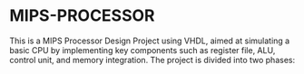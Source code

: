 # MIPS-PROCESSOR
This is a MIPS Processor Design Project using VHDL, aimed at simulating a basic CPU by implementing key components such as register file, ALU, control unit, and memory integration. The project is divided into two phases:
